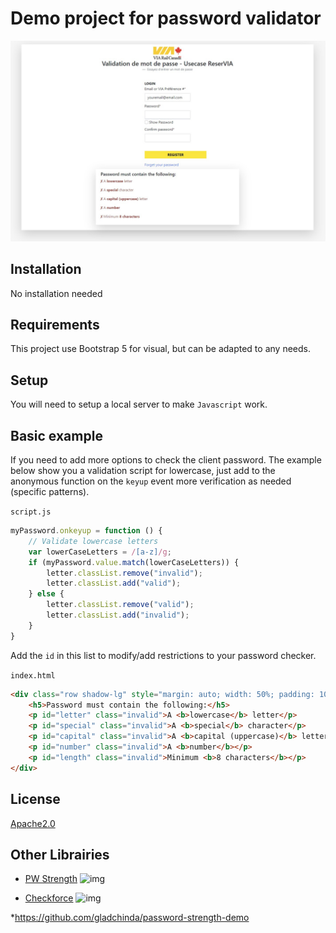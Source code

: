 # Demo project for password validator
![img](images/exemple.jpg)
## Installation

No installation needed

## Requirements
This project use Bootstrap 5 for visual, but can be adapted to any needs.

## Setup
You will need to setup a local server to make `Javascript` work.

## Basic example

If you need to add more options to check the client password. The example below show you a validation script for lowercase, just add to the anonymous function on the `keyup` event more verification as needed (specific patterns).

`script.js`
```js
myPassword.onkeyup = function () {
    // Validate lowercase letters
    var lowerCaseLetters = /[a-z]/g;
    if (myPassword.value.match(lowerCaseLetters)) {
        letter.classList.remove("invalid");
        letter.classList.add("valid");
    } else {
        letter.classList.remove("valid");
        letter.classList.add("invalid");
    }
}
```

Add the `id` in this list to modify/add restrictions to your password checker.

`index.html`
```html
<div class="row shadow-lg" style="margin: auto; width: 50%; padding: 10px;" id="message">
    <h5>Password must contain the following:</h5>
    <p id="letter" class="invalid">A <b>lowercase</b> letter</p>
    <p id="special" class="invalid">A <b>special</b> character</p>
    <p id="capital" class="invalid">A <b>capital (uppercase)</b> letter</p>
    <p id="number" class="invalid">A <b>number</b></p>
    <p id="length" class="invalid">Minimum <b>8 characters</b></p>
</div>
```

## License
[Apache2.0](LICENSE)

## Other Librairies
* [PW Strength](https://github.com/chenmeister/PWStrength)
  ![img](https://i0.wp.com/www.cssscript.com/wp-content/uploads/2017/09/PWStrength.png?fit=636%2C459&ssl=1)

* [Checkforce](https://github.com/jaimeneeves/checkforce.js/blob/master/README.md)
![img](https://i1.wp.com/www.cssscript.com/wp-content/uploads/2018/11/Test-Password-Strength-While-Typing-checkforce.js.png?fit=623%2C555&ssl=1)

*https://github.com/gladchinda/password-strength-demo
